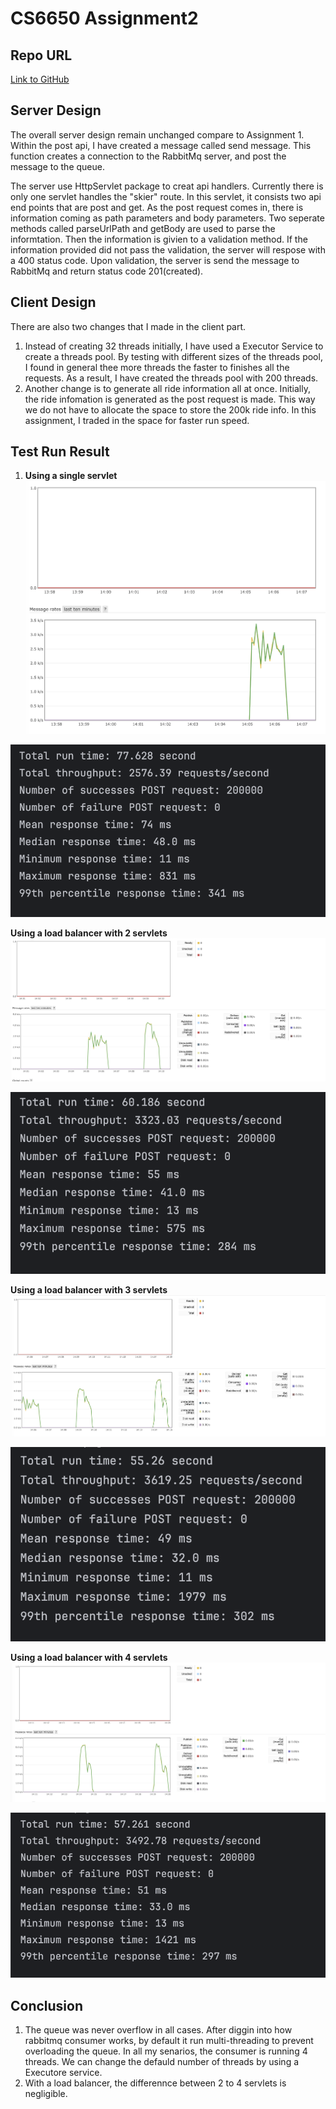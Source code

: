# CS6650 Assignment2

## Repo URL
[Link to GitHub](https://github.com/zhan-xl/CS6650-Assignment2.git)

## Server Design
The overall server design remain unchanged compare to Assignment 1. Within the post api, I have created a message called send message. This function creates a connection to the RabbitMq server, and post the message to the queue.

The server use HttpServlet package to creat api handlers. Currently there is only one servlet handles the "skier" route. In this servlet, it consists two api end points that are post and get. As the post request comes in, there is information coming as path parameters and body parameters. Two seperate methods called parseUrlPath and getBody are used to parse the informtation. Then the information is givien to a validation method. If the information provided did not pass the validation, the server will respose with a 400 status code. Upon validation, the server is send the message to RabbitMq and return status code 201(created).

## Client Design
There are also two changes that I made in the client part.

1. Instead of creating 32 threads initially, I have used a Executor Service to create a threads pool. By testing with different sizes of the threads pool, I found in general thee more threads the faster to finishes all the requests. As a result, I have created the threads pool with 200 threads.
2. Another change is to generate all ride information all at once. Initially, the ride infomation is generated as the post request is made. This way we do not have to allocate the space to store the 200k ride info. In this assignment, I traded in the space for faster run speed.

## Test Run Result

1. **Using a single servlet**
![Alt text](https://github.com/zhan-xl/CS6650-Assignment2/blob/main/pics/single-servlet-rabbitmq.png)

![Alt text](pics/single-servlet-terminal.png)

**Using a load balancer with 2 servlets**
![Alt text](pics/two-servlets-rabbitmq.png)

![Alt text](pics/two-servlets-terminal.png)

**Using a load balancer with 3 servlets**
![Alt text](pics/three-servlets-rabbitmq.png)

![Alt text](pics/three-servlets-terminal.png)

**Using a load balancer with 4 servlets**
![Alt text](pics/four-servlets-rabbitmq.png)

![Alt text](pics/four-servlets-terminal.png)

## Conclusion
1. The queue was never overflow in all cases. After diggin into how rabbitmq consumer works, by default it run multi-threading to prevent overloading the queue. In all my senarios, the consumer is running 4 threads. We can change the defauld number of threads by using a Executore service.
2. With a load balancer, the differennce between 2 to 4 servlets is negligible.


